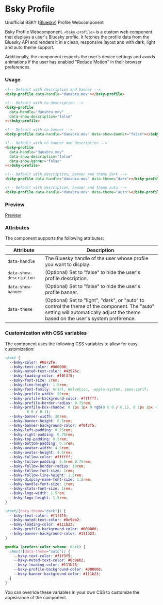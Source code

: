 # Bsky Profile

Unofficial BSKY ([Bluesky](https://bsky.app)) Profile Webcomponent

Bsky Profile Webcomponent. `<bsky-profile>` is a custom web component that displays a user's Bluesky profile. It fetches the profile data from the Bluesky API and renders it in a clean, responsive layout and with dark, light and auto theme support.

Additionally, the component respects the user's device settings and avoids animations if the user has enabled "Reduce Motion" in their browser preferences.

### Usage

```html
<!-- Default with description and banner -->
<bsky-profile data-handle="danabra.mov"></bsky-profile>

<!-- Default with no description -->
<bsky-profile
  data-handle="danabra.mov"
  data-show-description="false"
></bsky-profile>

<!-- Default with no banner -->
<bsky-profile data-handle="danabra.mov" data-show-banner="false"></bsky-profile>

<!-- Default with no banner and description -->
<bsky-profile
  data-handle="danabra.mov"
  data-show-description="false"
  data-show-banner="false"
></bsky-profile>

<!-- Default with description, banner and theme dark -->
<bsky-profile data-handle="danabra.mov" data-theme="dark"></bsky-profile>

<!-- Default with description, banner and theme auto -->
<bsky-profile data-handle="danabra.mov" data-theme="auto"></bsky-profile>
```

### Preview

[Preview](./preview.png)

### Attributes

The component supports the following attributes:

| Attribute               | Description                                                                                                                                                                       |
| ----------------------- | --------------------------------------------------------------------------------------------------------------------------------------------------------------------------------- |
| `data-handle`           | The Bluesky handle of the user whose profile you want to display.                                                                                                                 |
| `data-show-description` | (Optional) Set to "false" to hide the user's profile description.                                                                                                                 |
| `data-show-banner`      | (Optional) Set to "false" to hide the user's profile banner.                                                                                                                      |
| `data-theme`            | (Optional) Set to "light", "dark", or "auto" to control the theme of the component. The "auto" setting will automatically adjust the theme based on the user's system preference. |

### Customization with CSS variables

The component uses the following CSS variables to allow for easy customization:

```css
:host {
  --bsky-color: #0072fe;
  --bsky-text-color: #000000;
  --bsky-muted-text-color: #42576c;
  --bsky-loading-color: #f0f3f5;
  --bsky-font-size: 1rem;
  --bsky-line-height: 1.5rem;
  --bsky-font-family: Arial, Helvetica, -apple-system, sans-serif;
  --bsky-profile-width: 20rem;
  --bsky-profile-background-color: #ffffff;
  --bsky-profile-border-radius: 0.75rem;
  --bsky-profile-box-shadow: 0 1px 3px 0 rgb(0 0 0 / 0.1), 0 1px 2px -1px rgb(0
          0 0 / 0.1);
  --bsky-banner-width: 20rem;
  --bsky-banner-height: 6.5rem;
  --bsky-banner-background-color: #f0f3f5;
  --bsky-left-padding: 0.75rem;
  --bsky-right-padding: 0.75rem;
  --bsky-top-padding: 0.5rem;
  --bsky-bottom-padding: 0.5rem;
  --bsky-avatar-width: 4.5rem;
  --bsky-avatar-height: 4.5rem;
  --bsky-follow-color: #ffffff;
  --bsky-follow-padding: 0.5rem 0.75rem;
  --bsky-follow-border-radius: 10rem;
  --bsky-follow-font-size: 1rem;
  --bsky-follow-line-height: 1.5rem;
  --bsky-display-name-font-size: 1.5rem;
  --bsky-handle-font-size: 1rem;
  --bsky-stats-font-size: 1rem;
  --bsky-logo-width: 1.5rem;
  --bsky-logo-height: 1.5rem;
}

:host([data-theme="dark"]) {
  --bsky-text-color: #f1f3f5;
  --bsky-muted-text-color: #8c9eb2;
  --bsky-loading-color: #111b23;
  --bsky-profile-background-color: #000000;
  --bsky-banner-background-color: #111b23;
}

@media (prefers-color-scheme: dark) {
  :host([data-theme="auto"]) {
    --bsky-text-color: #f1f3f5;
    --bsky-muted-text-color: #8c9eb2;
    --bsky-loading-color: #111b23;
    --bsky-profile-background-color: #000000;
    --bsky-banner-background-color: #111b23;
  }
}
```

You can override these variables in your own CSS to customize the appearance of the component.
